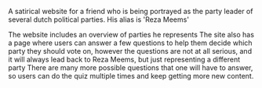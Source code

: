 A satirical website for a friend who is being portrayed as the party leader of several dutch political parties.
His alias is 'Reza Meems'

The website includes an overview of parties he represents
The site also has a page where users can answer a few questions to help them decide which party they should vote on, however the questions are not at all serious, and it will always lead back to Reza Meems, but just representing a different party
There are many more possible questions that one will have to answer, so users can do the quiz multiple times and keep getting more new content.